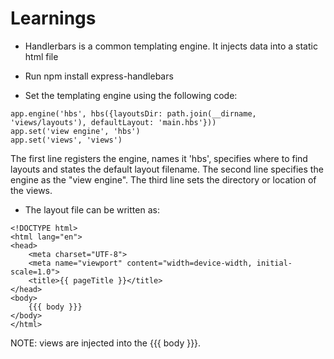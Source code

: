 # Learnings

* Handlerbars is a common templating engine. It injects data into a static html file

* Run npm install express-handlebars

* Set the templating engine using the following code:

```
app.engine('hbs', hbs({layoutsDir: path.join(__dirname, 'views/layouts'), defaultLayout: 'main.hbs'}))
app.set('view engine', 'hbs')
app.set('views', 'views')
```

The first line registers the engine, names it 'hbs', specifies where to find layouts and states the default layout filename. The second line specifies the engine as the "view engine". The third line sets the directory or location of the views.

* The layout file can be written as:

```
<!DOCTYPE html>
<html lang="en">
<head>
	<meta charset="UTF-8">
	<meta name="viewport" content="width=device-width, initial-scale=1.0">
	<title>{{ pageTitle }}</title>
</head>
<body>
	{{{ body }}}
</body>
</html>
```

NOTE: views are injected into the {{{ body }}}.

